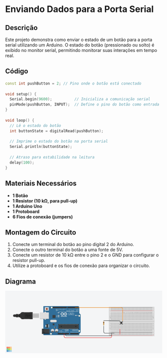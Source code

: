 # Enviando Dados para a Porta Serial

## Descrição
Este projeto demonstra como enviar o estado de um botão para a porta serial utilizando um Arduino. O estado do botão (pressionado ou solto) é exibido no monitor serial, permitindo monitorar suas interações em tempo real.

## Código
```cpp
const int pushButton = 2; // Pino onde o botão está conectado

void setup() {
  Serial.begin(9600);          // Inicializa a comunicação serial
  pinMode(pushButton, INPUT);  // Define o pino do botão como entrada
}

void loop() {
  // Lê o estado do botão
  int buttonState = digitalRead(pushButton);
  
  // Imprime o estado do botão na porta serial
  Serial.println(buttonState);
  
  // Atraso para estabilidade na leitura
  delay(100);
}
```

## Materiais Necessários
- **1 Botão**
- **1 Resistor (10 kΩ, para pull-up)**
- **1 Arduino Uno**
- **1 Protoboard**
- **6 Fios de conexão (jumpers)**

## Montagem do Circuito
1. Conecte um terminal do botão ao pino digital 2 do Arduino.
2. Conecte o outro terminal do botão a uma fonte de 5V.
3. Conecte um resistor de 10 kΩ entre o pino 2 e o GND para configurar o resistor pull-up.
4. Utilize a protoboard e os fios de conexão para organizar o circuito.

## Diagrama
![hdh](https://github.com/yan1415/ATIVIDADES_LIA/blob/main/Enviando%20dados%20para%20porta%20serial/Cool%20Esboo-Stantia.png)

